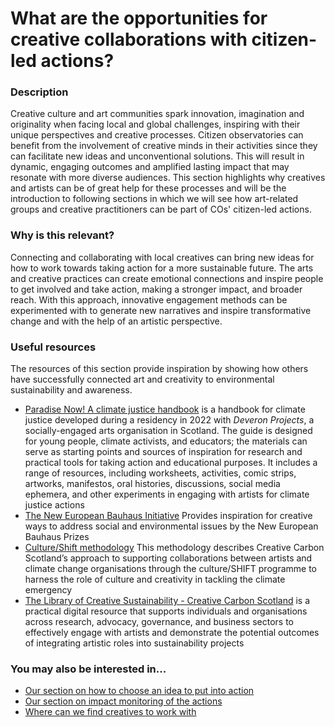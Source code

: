 # What are the opportunities for creative collaborations with citizen-led actions?

### **Description**

Creative culture and art communities spark innovation, imagination and originality when facing local and global challenges, inspiring with their unique perspectives and creative processes. Citizen observatories can benefit from the involvement of creative minds in their activities since they can facilitate new ideas and unconventional solutions. This will result in dynamic, engaging outcomes and amplified lasting impact that may resonate with more diverse audiences. This section highlights why creatives and artists can be of great help for these processes and will be the introduction to following sections in which we will see how art-related groups and creative practitioners can be part of COs' citizen-led actions.

### **Why is this relevant?**

Connecting and collaborating with local creatives can bring new ideas for how to work towards taking action for a more sustainable future. The arts and creative practices can create emotional connections and inspire people to get involved and take action, making a stronger impact, and broader reach. With this approach, innovative engagement methods can be experimented with to generate new narratives and inspire transformative change and with the help of an artistic perspective.

### **Useful resources**

The resources of this section provide inspiration by showing how others have successfully connected art and creativity to environmental sustainability and awareness.

* [Paradise Now! A climate justice handbook](https://drive.google.com/file/d/1Ch6mWnnGyVqQXaCTmCbgZbs5RntlYbAN/view) is a handbook for climate justice developed during a residency in 2022 with _Deveron Projects_, a socially-engaged arts organisation in Scotland. The guide is designed for young people, climate activists, and educators; the materials can serve as starting points and sources of inspiration for research and practical tools for taking action and educational purposes. It includes a range of resources, including worksheets, activities, comic strips, artworks, manifestos, oral histories, discussions, social media ephemera, and other experiments in engaging with artists for climate justice actions
* [The New European Bauhaus Initiative](https://prizes.new-european-bauhaus.eu/) Provides inspiration for creative ways to address social and environmental issues by the New European Bauhaus Prizes
* [Culture/Shift methodology](https://www.creativecarbonscotland.com/wp-content/uploads/2021/04/CultureSHIFT-methodology-2021-final.pdf) This methodology describes Creative Carbon Scotland’s approach to supporting collaborations between artists and climate change organisations through the culture/SHIFT programme to harness the role of culture and creativity in tackling the climate emergency
* [The Library of Creative Sustainability - Creative Carbon Scotland](https://www.creativecarbonscotland.com/resources/library/) is a practical digital resource that supports individuals and organisations across research, advocacy, governance, and business sectors to effectively engage with artists and demonstrate the potential outcomes of integrating artistic roles into sustainability projects

### **You may also be interested in...**

* [Our section on how to choose an idea to put into action](../initiation/how-can-we-narrow-down-ideas-and-start-taking-action.md)
* [Our section on impact monitoring of the actions](../reflection/how-can-we-measure-the-impacts-of-our-citizen-led-action.md)
* [Where can we find creatives to work with](where-can-we-find-local-creatives-to-work-with.md)
